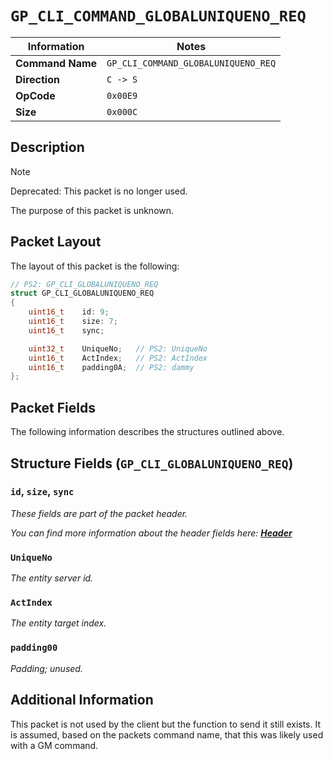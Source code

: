 # `GP_CLI_COMMAND_GLOBALUNIQUENO_REQ`

| Information               | Notes |
|---                        |---    |
| **Command Name**          | `GP_CLI_COMMAND_GLOBALUNIQUENO_REQ` |
| **Direction**             | `C -> S` |
| **OpCode**                | `0x00E9` |
| **Size**                  | `0x000C` |

## Description

> [!NOTE]
> Deprecated: This packet is no longer used.

The purpose of this packet is unknown.

## Packet Layout

The layout of this packet is the following:

```cpp
// PS2: GP_CLI_GLOBALUNIQUENO_REQ
struct GP_CLI_GLOBALUNIQUENO_REQ
{
    uint16_t    id: 9;
    uint16_t    size: 7;
    uint16_t    sync;

    uint32_t    UniqueNo;   // PS2: UniqueNo
    uint16_t    ActIndex;   // PS2: ActIndex
    uint16_t    padding0A;  // PS2: dammy
};
```

## Packet Fields

The following information describes the structures outlined above.

## Structure Fields (`GP_CLI_GLOBALUNIQUENO_REQ`)

### `id`, `size`, `sync`

_These fields are part of the packet header._

_You can find more information about the header fields here: [**Header**](/world/HEADER.md)_

### `UniqueNo`

_The entity server id._

### `ActIndex`

_The entity target index._

### `padding00`

_Padding; unused._

## Additional Information

This packet is not used by the client but the function to send it still exists. It is assumed, based on the packets command name, that this was likely used with a GM command.
